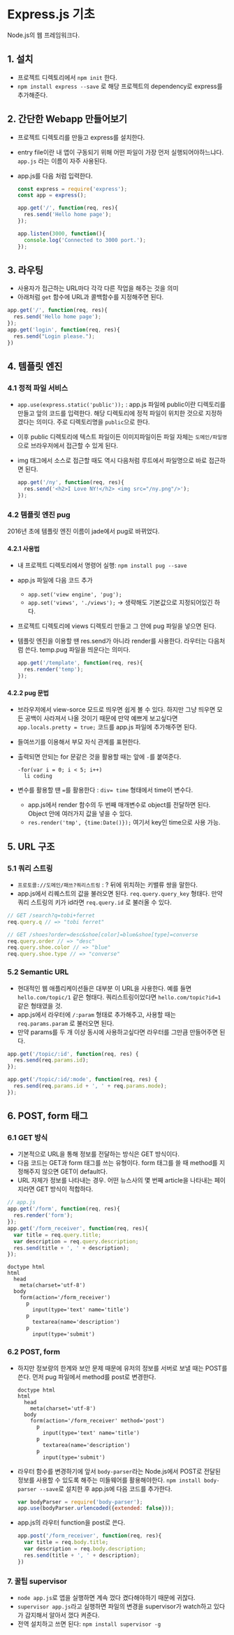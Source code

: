 # Express.js 기초

Node.js의 웹 프레임워크다.

## 1. 설치

- 프로젝트 디렉토리에서 `npm init` 한다.
- `npm install express --save` 로 해당 프로젝트의 dependency로 express를 추가해준다.

## 2. 간단한 Webapp 만들어보기

- 프로젝트 디렉토리를 만들고 express를 설치한다.
- entry file이란 내 앱이 구동되기 위해 어떤 파일이 가장 먼저 실행되어야하느냐다. `app.js` 라는 이름이 자주 사용된다.
- app.js를 다음 처럼 입력한다.

    ```js
    const express = require('express');
    const app = express();

    app.get('/', function(req, res){
      res.send('Hello home page');
    });

    app.listen(3000, function(){
      console.log('Connected to 3000 port.');
    });
    ```

## 3. 라우팅

- 사용자가 접근하는 URL마다 각각 다른 작업을 해주는 것을 의미
- 아래처럼 `get` 함수에 URL과 콜백함수를 지정해주면 된다.

```js
app.get('/', function(req, res){
  res.send('Hello home page');
});
app.get('login', function(req, res){
  res.send("Login please.");
})
```

## 4. 템플릿 엔진

### 4.1 정적 파일 서비스

- `app.use(express.static('public'));` : app.js 파일에 public이란 디렉토리를 만들고 앞의 코드를 입력한다. 해당 디렉토리에 정적 파일이 위치한 것으로 지정하겠다는 의미다. 주로 디렉토리명을 `public`으로 한다.
- 이후 public 디렉토리에 텍스트 파일이든 이미지파일이든 파일 자체는 `도메인/파일명`으로 브라우저에서 접근할 수 있게 된다.
- img 태그에서 소스로 접근할 때도 역시 다음처럼 루트에서 파일명으로 바로 접근하면 된다.

    ```js
    app.get('/ny', function(req, res){
      res.send('<h2>I Love NY!</h2> <img src="/ny.png"/>');
    });
    ```

### 4.2 템플릿 엔진 pug

2016년 초에 템플릿 엔진 이름이 jade에서 pug로 바뀌었다.

#### 4.2.1 사용법

- 내 프로젝트 디렉토리에서 명령어 실행: `npm install pug --save`
- app.js 파일에 다음 코드 추가
    + `app.set('view engine', 'pug');`
    + `app.set('views', './views');` -> 생략해도 기본값으로 지정되어있긴 하다.
- 프로젝트 디렉토리에 views 디렉토리 만들고 그 안에 pug 파일을 넣으면 된다.
- 템플릿 엔진을 이용할 땐 res.send가 아니라 render를 사용한다. 라우터는 다음처럼 쓴다. temp.pug 파일을 띄운다는 의미다.

    ```js
    app.get('/template', function(req, res){
      res.render('temp');
    });
    ```

#### 4.2.2 pug 문법

- 브라우저에서 view-sorce 모드로 띄우면 쉽게 볼 수 있다. 하지만 그냥 띄우면 모든 공백이 사라져서 나올 것이기 때문에 만약 예쁘게 보고싶다면 `app.locals.pretty = true;` 코드를 app.js 파일에 추가해주면 된다.
- 들여쓰기를 이용해서 부모 자식 관계를 표현한다.
- 출력되면 안되는 for 문같은 것을 활용할 때는 앞에 `-`를 붙여준다.

    ```pug
    -for(var i = 0; i < 5; i++)
      li coding
    ```

- 변수를 활용할 땐 `=`를 활용한다 : `div= time` 형태에서 time이 변수다.
    + app.js에서 render 함수의 두 번째 매개변수로 object를 전달하면 된다. Object 안에 여러가지 값을 넣을 수 있다.
    + `res.render('tmp', {time:Date()});` 여기서 key인 time으로 사용 가능.

## 5. URL 구조

### 5.1 쿼리 스트링

- `프로토콜://도메인/패쓰?쿼리스트링` : ? 뒤에 위치하는 키밸류 쌍을 말한다.
- app.js에서 리퀘스트의 값을 불러오면 된다. `req.query.query_key` 형태다. 만약 쿼리 스트링의 키가 id라면 `req.query.id` 로 불러올 수 있다.

```js
// GET /search?q=tobi+ferret
req.query.q // => "tobi ferret"

// GET /shoes?order=desc&shoe[color]=blue&shoe[type]=converse
req.query.order // => "desc"
req.query.shoe.color // => "blue"
req.query.shoe.type // => "converse"
```

### 5.2 Semantic URL

- 현대적인 웹 애플리케이션들은 대부분 이 URL을 사용한다. 예를 들면 `hello.com/topic/1` 같은 형태다. 쿼리스트링이었다면 `hello.com/topic?id=1` 같은 형태였을 것.
- app.js에서 라우터에 `/:param` 형태로 추가해주고, 사용할 때는 `req.params.param` 로 불러오면 된다.
- 만약 params를 두 개 이상 동시에 사용하고싶다면 라우터를 그만큼 만들어주면 된다.

```js
app.get('/topic/:id', function(req, res) {
  res.send(req.params.id);
});

app.get('/topic/:id/:mode', function(req, res) {
  res.send(req.params.id + ', ' + req.params.mode);
});
```

## 6. POST, form 태그

### 6.1 GET 방식

- 기본적으로 URL을 통해 정보를 전달하는 방식은 GET 방식이다.
- 다음 코드는 GET과 form 태그를 쓰는 유형이다. form 태그를 쓸 때 method를 지정해주지 않으면 GET이 default다.
- URL 자체가 정보를 나타내는 경우. 어떤 뉴스사의 몇 번째 article을 나타내는 페이지라면 GET 방식이 적합하다.

```js
// app.js
app.get('/form', function(req, res){
  res.render('form');
});
app.get('/form_receiver', function(req, res){
  var title = req.query.title;
  var description = req.query.description;
  res.send(title + ', ' + description);
});
```

```pug
doctype html
html
  head
    meta(charset='utf-8')
  body
    form(action='/form_receiver')
      p
        input(type='text' name='title')
      p
        textarea(name='description')
      p
        input(type='submit')
```

### 6.2 POST, form

- 하지만 정보량의 한계와 보안 문제 때문에 유저의 정보를 서버로 보낼 때는 POST를 쓴다. 먼저 pug 파일에서 method를 post로 변경한다.

    ```pug
    doctype html
    html
      head
        meta(charset='utf-8')
      body
        form(action='/form_receiver' method='post')
          p
            input(type='text' name='title')
          p
            textarea(name='description')
          p
            input(type='submit')
    ```

- 라우터 함수를 변경하기에 앞서 `body-parser`라는 Node.js에서 POST로 전달된 정보를 사용할 수 있도록 해주는 미들웨어를 활용해야한다. `npm install body-parser --save`로 설치한 후 app.js에 다음 코드를 추가한다.

    ```js
    var bodyParser = require('body-parser');
    app.use(bodyParser.urlencoded({extended: false}));
    ```

- app.js의 라우터 function을 post로 쓴다.

    ```js
    app.post('/form_receiver', function(req, res){
      var title = req.body.title;
      var description = req.body.description;
      res.send(title + ', ' + description);
    })
    ```

### 7. 꿀팁 supervisor

- `node app.js`로 앱을 실행하면 계속 껐다 켰다해야하기 때문에 귀찮다.
- `supervisor app.js`라고 실행하면 파일의 변경을 supervisor가 watch하고 있다가 감지해서 알아서 껐다 켜준다.
- 전역 설치하고 쓰면 된다: `npm install supervisor -g`
